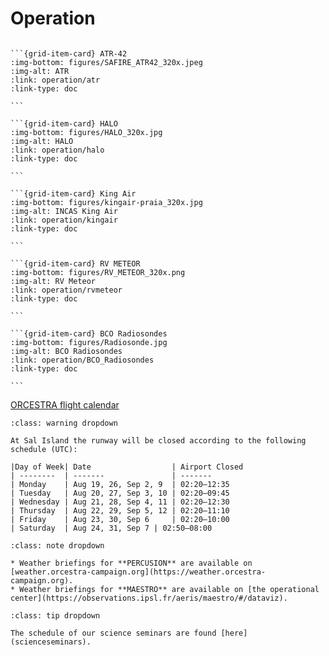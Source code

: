 # Operation

````{grid} 5

```{grid-item-card} ATR-42
:img-bottom: figures/SAFIRE_ATR42_320x.jpeg
:img-alt: ATR
:link: operation/atr
:link-type: doc

```

```{grid-item-card} HALO
:img-bottom: figures/HALO_320x.jpg
:img-alt: HALO
:link: operation/halo
:link-type: doc

```

```{grid-item-card} King Air
:img-bottom: figures/kingair-praia_320x.jpg
:img-alt: INCAS King Air
:link: operation/kingair
:link-type: doc

```

```{grid-item-card} RV METEOR
:img-bottom: figures/RV_METEOR_320x.png
:img-alt: RV Meteor
:link: operation/rvmeteor
:link-type: doc

```

```{grid-item-card} BCO Radiosondes
:img-bottom: figures/Radiosonde.jpg
:img-alt: BCO Radiosondes
:link: operation/BCO_Radiosondes
:link-type: doc

```

````

<a href="webcal://orcestra-campaign.org/flights.ics"><i class="fas fa-calendar-alt"></i> ORCESTRA flight calendar</a>

```{admonition} Airport restrictions - Sal
:class: warning dropdown

At Sal Island the runway will be closed according to the following schedule (UTC):

|Day of Week| Date                  | Airport Closed
| --------  | -------               | -------
| Monday    | Aug 19, 26, Sep 2, 9  | 02:20–12:35
| Tuesday   | Aug 20, 27, Sep 3, 10 | 02:20–09:45
| Wednesday | Aug 21, 28, Sep 4, 11 | 02:20–12:30
| Thursday  | Aug 22, 29, Sep 5, 12 | 02:20–11:10
| Friday    | Aug 23, 30, Sep 6     | 02:20–10:00
| Saturday  | Aug 24, 31, Sep 7 | 02:50–08:00

```

```{admonition} Weather briefings
:class: note dropdown

* Weather briefings for **PERCUSION** are available on [weather.orcestra-campaign.org](https://weather.orcestra-campaign.org).
* Weather briefings for **MAESTRO** are available on [the operational center](https://observations.ipsl.fr/aeris/maestro/#/dataviz).
```

```{admonition} ORCESTRA Science Seminars
:class: tip dropdown

The schedule of our science seminars are found [here](scienceseminars).
```

